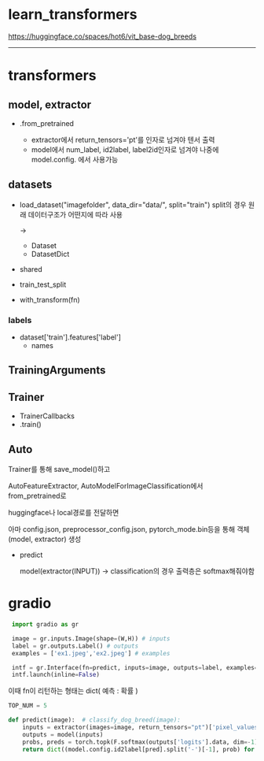 # learn_transformers

https://huggingface.co/spaces/hot6/vit_base-dog_breeds

---

# transformers

## model, extractor

- .from_pretrained

  - extractor에서 return_tensors='pt'를 인자로 넘겨야 텐서 출력
  - model에서 num_label, id2label, label2id인자로 넘겨야 나중에 model.config. 에서 사용가능

## datasets

- load_dataset("imagefolder", data_dir="data/", split="train") split의 경우 원래 데이터구조가 어떤지에 따라 사용

  ->

  - Dataset
  - DatasetDict

- shared

- train_test_split

- with_transform(fn)

### labels

- dataset['train'].features['label']
  - names

## TrainingArguments

## Trainer

- TrainerCallbacks
- .train()

## Auto

Trainer를 통해 save_model()하고

AutoFeatureExtractor, AutoModelForImageClassification에서 from_pretrained로

huggingface나 local경로를 전달하면

아마 config.json, preprocessor_config.json, pytorch_mode.bin등을 통해 객체(model, extractor) 생성

- predict

  model(extractor(INPUT)) -> classification의 경우 출력층은 softmax해줘야함

# gradio

```python
 import gradio as gr

 image = gr.inputs.Image(shape=(W,H)) # inputs
 label = gr.outputs.Label() # outputs
 examples = ['ex1.jpeg','ex2.jpeg'] # examples

 intf = gr.Interface(fn=predict, inputs=image, outputs=label, examples=examples)
 intf.launch(inline=False)
```

이때 fn이 리턴하는 형태는 dict( 예측 : 확률 )

```python
TOP_NUM = 5

def predict(image):  # classify_dog_breed(image):
    inputs = extractor(images=image, return_tensors="pt")['pixel_values']
    outputs = model(inputs)
    probs, preds = torch.topk(F.softmax(outputs['logits'].data, dim=-1), TOP_NUM)
    return dict((model.config.id2label[pred].split('-')[-1], prob) for pred, prob in zip(preds.tolist()[0], probs.tolist()[0]))
```
